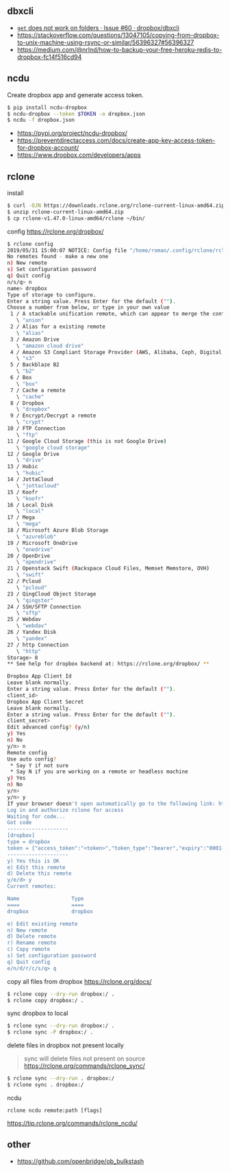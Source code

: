 ## dbxcli

- [`get` does not work on folders · Issue #60 · dropbox/dbxcli](https://github.com/dropbox/dbxcli/issues/60#issuecomment-497713363)
- https://stackoverflow.com/questions/13047105/copying-from-dropbox-to-unix-machine-using-rsync-or-similar/56396327#56396327
- https://medium.com/@nrlnd/how-to-backup-your-free-heroku-redis-to-dropbox-fc14f516cd94

## ncdu

Create dropbox app and generate access token.

```bash
$ pip install ncdu-dropbox
$ ncdu-dropbox --token $TOKEN -o dropbox.json
$ ncdu -f dropbox.json
```

- https://pypi.org/project/ncdu-dropbox/
- https://preventdirectaccess.com/docs/create-app-key-access-token-for-dropbox-account/
- https://www.dropbox.com/developers/apps

## rclone

install

```bash
$ curl -OJN https://downloads.rclone.org/rclone-current-linux-amd64.zip
$ unzip rclone-current-linux-amd64.zip
$ cp rclone-v1.47.0-linux-amd64/rclone ~/bin/
```

config https://rclone.org/dropbox/

```bash
$ rclone config
2019/05/31 15:00:07 NOTICE: Config file "/home/roman/.config/rclone/rclone.conf" not found - using defaults
No remotes found - make a new one
n) New remote
s) Set configuration password
q) Quit config
n/s/q> n
name> dropbox
Type of storage to configure.
Enter a string value. Press Enter for the default ("").
Choose a number from below, or type in your own value
 1 / A stackable unification remote, which can appear to merge the contents of several remotes
   \ "union"
 2 / Alias for a existing remote
   \ "alias"
 3 / Amazon Drive
   \ "amazon cloud drive"
 4 / Amazon S3 Compliant Storage Provider (AWS, Alibaba, Ceph, Digital Ocean, Dreamhost, IBM COS, Minio, etc)
   \ "s3"
 5 / Backblaze B2
   \ "b2"
 6 / Box
   \ "box"
 7 / Cache a remote
   \ "cache"
 8 / Dropbox
   \ "dropbox"
 9 / Encrypt/Decrypt a remote
   \ "crypt"
10 / FTP Connection
   \ "ftp"
11 / Google Cloud Storage (this is not Google Drive)
   \ "google cloud storage"
12 / Google Drive
   \ "drive"
13 / Hubic
   \ "hubic"
14 / JottaCloud
   \ "jottacloud"
15 / Koofr
   \ "koofr"
16 / Local Disk
   \ "local"
17 / Mega
   \ "mega"
18 / Microsoft Azure Blob Storage
   \ "azureblob"
19 / Microsoft OneDrive
   \ "onedrive"
20 / OpenDrive
   \ "opendrive"
21 / Openstack Swift (Rackspace Cloud Files, Memset Memstore, OVH)
   \ "swift"
22 / Pcloud
   \ "pcloud"
23 / QingCloud Object Storage
   \ "qingstor"
24 / SSH/SFTP Connection
   \ "sftp"
25 / Webdav
   \ "webdav"
26 / Yandex Disk
   \ "yandex"
27 / http Connection
   \ "http"
Storage> 8
** See help for dropbox backend at: https://rclone.org/dropbox/ **

Dropbox App Client Id
Leave blank normally.
Enter a string value. Press Enter for the default ("").
client_id>
Dropbox App Client Secret
Leave blank normally.
Enter a string value. Press Enter for the default ("").
client_secret>
Edit advanced config? (y/n)
y) Yes
n) No
y/n> n
Remote config
Use auto config?
 * Say Y if not sure
 * Say N if you are working on a remote or headless machine
y) Yes
n) No
y/n>
y/n> y
If your browser doesn't open automatically go to the following link: http://127.0.0.1:53682/auth
Log in and authorize rclone for access
Waiting for code...
Got code
--------------------
[dropbox]
type = dropbox
token = {"access_token":"<token>","token_type":"bearer","expiry":"0001-01-01T00:00:00Z"}
--------------------
y) Yes this is OK
e) Edit this remote
d) Delete this remote
y/e/d> y
Current remotes:

Name                 Type
====                 ====
dropbox              dropbox

e) Edit existing remote
n) New remote
d) Delete remote
r) Rename remote
c) Copy remote
s) Set configuration password
q) Quit config
e/n/d/r/c/s/q> q
```

copy all files from dropbox https://rclone.org/docs/

```bash
$ rclone copy --dry-run dropbox:/ .
$ rclone copy dropbox:/ .
```

sync dropbox to local

```bash
$ rclone sync --dry-run dropbox:/ .
$ rclone sync -P dropbox:/ .
```

delete files in dropbox not present locally

>sync will delete files not present on source https://rclone.org/commands/rclone_sync/

```bash
$ rclone sync --dry-run . dropbox:/
$ rclone sync . dropbox:/
```

ncdu

`rclone ncdu remote:path [flags]`

https://tip.rclone.org/commands/rclone_ncdu/

## other

- https://github.com/openbridge/ob_bulkstash
